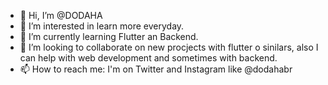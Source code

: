 - 👋 Hi, I’m @DODAHA
- 👀 I’m interested in learn more everyday.
- 🌱 I’m currently learning Flutter an Backend.
- 💞️ I’m looking to collaborate on new procjects with flutter o sinilars, also I can help with web development and sometimes with backend.
- 📫 How to reach me: I'm on Twitter and Instagram like @dodahabr

<!---
DODAHA/DODAHA is a ✨ special ✨ repository because its `README.md` (this file) appears on your GitHub profile.
You can click the Preview link to take a look at your changes.
--->
